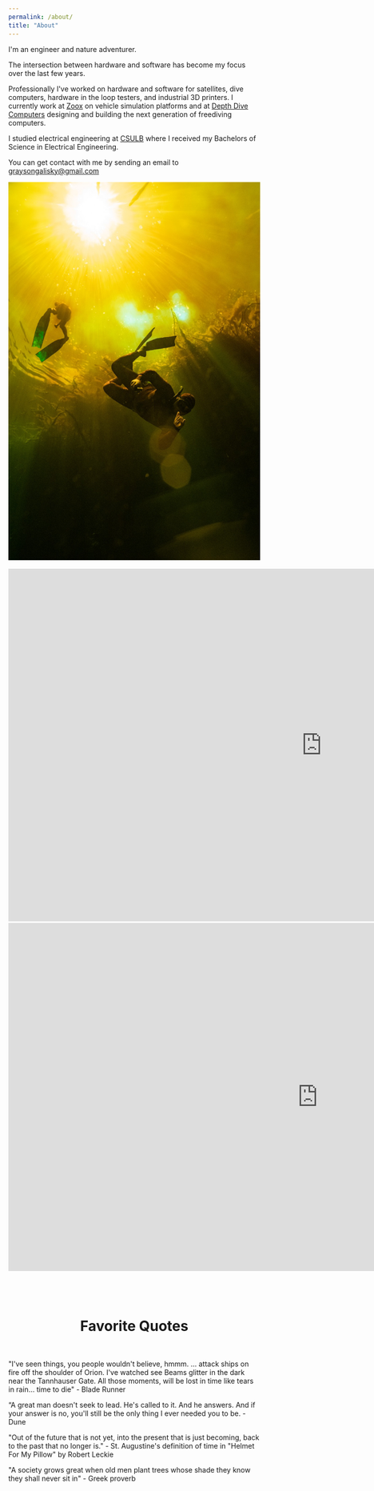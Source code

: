 ```yaml
---
permalink: /about/
title: "About"
---
```


I'm an engineer and nature adventurer.

The intersection between hardware and software has become my focus over the last few years. 

Professionally I've worked on hardware and software for satellites, dive computers, hardware in the loop testers, and industrial 3D printers. I currently work at [Zoox](https://zoox.com) on vehicle simulation platforms and at [Depth Dive Computers](https://www.depthdiving.com) designing and building the next generation of freediving computers.

I studied electrical engineering at [CSULB](https://www.csulb.edu) where I received my Bachelors of Science in Electrical Engineering.

You can get contact with me by sending an email to graysongalisky@gmail.com

![image](/assets/images/zero_g_mexico.JPEG)
<iframe width="1254" height="705" src="https://www.youtube.com/embed/wp2IZ0Ydhe4" title="Northern California Freediving 2022" frameborder="0" allow="accelerometer; autoplay; clipboard-write; encrypted-media; gyroscope; picture-in-picture; web-share" allowfullscreen></iframe>
<br>
<iframe width="1238" height="696" src="https://www.youtube.com/embed/nWW_B8uRUUc" title="MIT Maker Portfolio" frameborder="0" allow="accelerometer; autoplay; clipboard-write; encrypted-media; gyroscope; picture-in-picture; web-share" allowfullscreen></iframe>

<br>
<br>
<br>
<br>
<h1 style="text-align: center;">Favorite Quotes</h1>
<br>

"I've seen things, you people wouldn't believe, hmmm.
... attack ships on fire off the shoulder of Orion.
I've watched see Beams glitter in the dark near the Tannhauser Gate.
All those moments, will be lost in time like tears in rain...
time to die" - Blade Runner

“A great man doesn't seek to lead. He's called to it. And he answers. And if your answer is no, you'll still be the only thing I ever needed you to be. - Dune

"Out of the future that is not yet, into the present that is just becoming, back to the past that no longer is." - St. Augustine's definition of time in "Helmet For My Pillow" by Robert Leckie 

"A society grows great when old men plant trees whose shade they know they shall never sit in" - Greek proverb